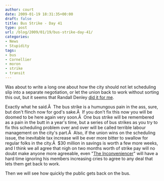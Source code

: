 ```yaml
---
author: court
date: 2009-01-19 18:31:35+00:00
draft: false
title: Bus Strike - Day 41
type: post
url: /blog/2009/01/19/bus-strike-day-41/
categories:
- News
- Stupidity
tags:
- bus
- Cornellier
- moron
- strike
- transit
---
```


Was about to write a long one about how the city should not let scheduling slip into a separate negotiation, or let the union back to work without sorting this out, but it seems that Randall Denley [did it for me](http://www.ottawacitizen.com/Business/Randall+Denley+rush+into+deal+councillors/1186301/story.html).

Exactly what he said.Â  The bus strike is a humungous pain in the ass, sure, but don't flinch now for god's sake.Â  If you don't fix this now you will be doomed to be here again very soon.Â  One bus strike will be remembered as a pain in the butt in a year's time, but a series of bus strikes as you try to fix this scheduling problem over and over will be called terrible labour management on the city's part.Â  Also, if the union wins on the scheduling issue, the inevitable tax increase will be ever more bitter to swallow for regular folks in the city.Â  $30 million in savings is worth a few more weeks, and I think we all agree that nigh on two months worth of strike pay will no doubt make anyone more agreeable, even "[The Inconveniencer](http://www.vallentyne.com/blog/2009/01/16/bus-strike-day-too-fricking-many/)" will have a hard time ignoring his members increasing cries to agree to any deal that lets them get back to work.

Then we will see how quickly the public gets back on the bus.
